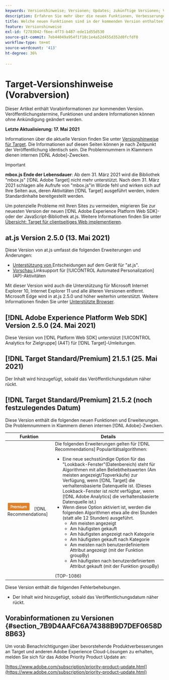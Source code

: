 ```yaml
---
keywords: Versionshinweise; Versionen; Updates; zukünftige Versionen; Verbesserungen; neue Funktionen; Fehlerbehebungen; Updates; Vorabversion
description: Erfahren Sie mehr über die neuen Funktionen, Verbesserungen und Fehlerbehebungen in der kommenden Version von Adobe Target sowie in den zugehörigen SDKs, APIs und JavaScript-Bibliotheken.
title: Welche neuen Funktionen sind in der kommenden Version enthalten?
feature: Versionshinweise
exl-id: f2783042-f6ee-4f73-b487-ede11d55d530
source-git-commit: 7eb44049a954f1f18c1e4a52d455d352d0fcfdf0
workflow-type: tm+mt
source-wordcount: '413'
ht-degree: 36%

---
```


# Target-Versionshinweise (Vorabversion)

Dieser Artikel enthält Vorabinformationen zur kommenden Version. Veröffentlichungstermine, Funktionen und andere Informationen können ohne Ankündigung geändert werden.

**Letzte Aktualisierung: 17. Mai 2021**

Informationen über die aktuelle Version finden Sie unter [Versionshinweise für Target](release-notes.md). Die Informationen auf diesen Seiten können je nach Zeitpunkt der Veröffentlichung identisch sein. Die Problemnummern in Klammern dienen internen [!DNL Adobe]-Zwecken.

>[!IMPORTANT]
>
>**mbox.js Ende der Lebensdauer**: Ab dem 31. März 2021 wird die Bibliothek &quot;mbox.js&quot; [!DNL Adobe Target] nicht mehr unterstützt. Nach dem 31. März 2021 schlagen alle Aufrufe von &quot;mbox.js&quot;in Würde fehl und wirken sich auf Ihre Seiten aus, deren Aktivitäten [!DNL Target] ausgeführt werden, indem Standardinhalte bereitgestellt werden.
>
>Um potenzielle Probleme mit Ihren Sites zu vermeiden, migrieren Sie zur neuesten Version der neuen [!DNL Adobe Experience Platform Web SDK]- oder der JavaScript-Bibliothek at.js. Weitere Informationen finden Sie unter [Übersicht: Target für clientseitiges Web implementieren](/help/c-implementing-target/c-implementing-target-for-client-side-web/implement-target-for-client-side-web.md).

## at.js Version 2.5.0 (13. Mai 2021)

Diese Version von at.js umfasst die folgenden Erweiterungen und Änderungen:

* [Unterstützung von ](/help/c-implementing-target/c-implementing-target-for-client-side-web/on-device-decisioning/on-device-decisioning.md) Entscheidungen auf dem Gerät für &quot;at.js&quot;.
* [Vorschau ](/help/c-activities/c-activity-qa/activity-qa.md) Linksupport für  [!UICONTROL Automated Personalization] (AP)-Aktivitäten

Mit dieser Version wird auch die Unterstützung für Microsoft Internet Explorer 10, Internet Explorer 11 und alle älteren Versionen entfernt. Microsoft Edge wird in at.js 2.5.0 und höher weiterhin unterstützt. Weitere Informationen finden Sie unter [Unterstützte Browser](/help/c-implementing-target/c-considerations-before-you-implement-target/supported-browsers.md).

## [!DNL Adobe Experience Platform Web SDK] Version 2.5.0 (24. Mai 2021)

Diese Version von [!DNL Platform Web SDK] unterstützt [!UICONTROL Analytics for Zielgruppe] (A4T) für [!DNL Target]-Umleitungen.

## [!DNL Target Standard/Premium] 21.5.1 (25. Mai 2021)

Der Inhalt wird hinzugefügt, sobald das Veröffentlichungsdatum näher rückt.

## [!DNL Target Standard/Premium] 21.5.2 (noch festzulegendes Datum)

Diese Version enthält die folgenden neuen Funktionen und Erweiterungen. Die Problemnummern in Klammern dienen internen [!DNL Adobe]-Zwecken.

| Funktion | Details |
| --- | --- |
| ![Premium](/help/assets/premium.png) [!DNL Recommendations] | Die folgenden Erweiterungen gelten für [!DNL Recommendations] Popularitätsalgorithmen:<ul><li>Eine neue sechsstündige Option für das &quot;Lookback-Fenster&quot;(Datenbereich) steht für Algorithmen mit allen Beliebtheitswerten (Am meisten angezeigt/Topverkäufe) zur Verfügung, wenn [!DNL Target] die verhaltensbasierte Datenquelle ist. (Dieses Lookback-Fenster ist *nicht* verfügbar, wenn [!DNL Adobe Analytics] die verhaltensbasierte Datenquelle ist.)</li><li>Wenn diese Option aktiviert ist, werden die folgenden Algorithmen etwa alle drei Stunden (statt alle 12 Stunden) ausgeführt.<ul><li>Am meisten angezeigt</li><li>Am häufigsten gekauft</li><li>Am häufigsten angezeigt nach Kategorie</li><li>Am häufigsten gekauft nach Kategorie</li><li>Am meisten nach benutzerdefiniertem Attribut angezeigt (mit der Funktion groupBy)</li><li>Am häufigsten nach benutzerdefiniertem Attribut gekauft (mit der Funktion groupBy)</li></ul></ul>(TOP-1086) |

Diese Version enthält die folgenden Fehlerbehebungen.

* Der Inhalt wird hinzugefügt, sobald das Veröffentlichungsdatum näher rückt.

## Vorabinformationen zu Versionen {#section_7B9D4AAFC6A74388B9D7DEF0658D8B63}

Um vorab Benachrichtigungen über bevorstehende Produktverbesserungen an Target und anderen Adobe Experience Cloud-Lösungen zu erhalten, melden Sie sich für das Adobe Priority Product Update an:

[https://www.adobe.com/subscription/priority-product-update.html](https://www.adobe.com/subscription/priority-product-update.html)

